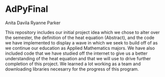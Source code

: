 # AdPyFinal
Anita Davila
Ryanne Parker 

This repository includes our initial project idea which we chose to alter over the semester, the definition of the heat equation (Abstract), and the code we have implemented to display a wave in which we seek to build off of as we continue our education as Applied Mathematics majors. We have also included code that we have studied off the internet to give us a better understanding of the heat equation and that we will use to drive further completion of this project. We learned a lot working as a team and downloading libraries necesarry for the progress of this program. 
